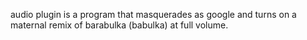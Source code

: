 audio plugin is a program that masquerades as google and turns on a maternal remix of barabulka (babulka) at full volume.
